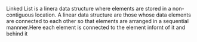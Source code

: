 
Linked List is a linera data structure where elements are stored in a non-contiguous location.
A linear data structure are those whose data elements are connected to each other so that elements are arranged in a sequential mannner.Here each element is connected to the element infornt of it and behind it
